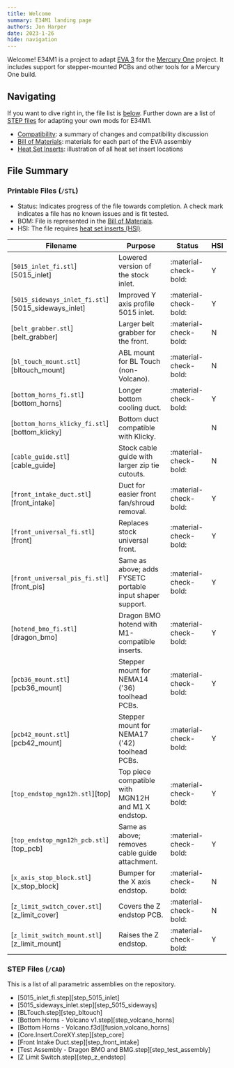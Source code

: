 ```yaml
---
title: Welcome
summary: E34M1 landing page
authors: Jon Harper
date: 2023-1-26
hide: navigation
---
```


Welcome! E34M1 is a project to adapt [EVA 3][eva3] for the [Mercury One][merc1] project. It includes support for stepper-mounted PCBs and other tools for a Mercury One build.

## Navigating

If you want to dive right in, the file list is [below](#file-summary). Further down are a list of [STEP files](#step-files-cad) for adapting your own mods for E34M1.

- [Compatibility](compat.md): a summary of changes and compatibility discussion
- [Bill of Materials](bom.md): materials for each part of the EVA assembly
- [Heat Set Inserts](inserts.md): illustration of all heat set insert locations

## File Summary
### Printable Files (`/STL`)

- Status: Indicates progress of the file towards completion. A check mark indicates a file has no known issues and is fit tested.
- BOM: File is represented in the [Bill of Materials](bom.md).
- HSI: The file requires [heat set inserts (HSI)](inserts.md).

| Filename                      | Purpose | Status | HSI |
|-------------------------------|---------|--------|---------|
| [`5015_inlet_fi.stl`][5015_inlet] | Lowered version of the stock inlet.   | :material-check-bold: | Y |
| [`5015_sideways_inlet_fi.stl`][5015_sideways_inlet]  | Improved Y axis profile 5015 inlet.   | :material-check-bold: | Y |
| [`belt_grabber.stl`][belt_grabber] | Larger belt grabber for the front.    | :material-check-bold: | N |
| [`bl_touch_mount.stl`][bltouch_mount] | ABL mount for BL Touch (non-Volcano). | :material-check-bold: | N |
| [`bottom_horns_fi.stl`][bottom_horns] | Longer bottom cooling duct.           | :material-check-bold: | Y |
| [`bottom_horns_klicky_fi.stl`][bottom_klicky]  | Bottom duct compatible with Klicky.   |  | N |
| [`cable_guide.stl`][cable_guide]             | Stock cable guide with larger zip tie cutouts. | :material-check-bold: | N |
| [`front_intake_duct.stl`][front_intake] | Duct for easier front fan/shroud removal. | :material-check-bold: | Y |
| [`front_universal_fi.stl`][front] | Replaces stock universal front.       | :material-check-bold: | Y |
| [`front_universal_pis_fi.stl`][front_pis] | Same as above; adds FYSETC portable input shaper support. | :material-check-bold: | Y |
| [`hotend_bmo_fi.stl`][dragon_bmo] | Dragon BMO hotend with M1-compatible inserts. | :material-check-bold: | Y |
| [`pcb36_mount.stl`][pcb36_mount] | Stepper mount for NEMA14 ('36) toolhead PCBs. | :material-check-bold: | Y |
| [`pcb42_mount.stl`][pcb42_mount] | Stepper mount for NEMA17 ('42) toolhead PCBs. | :material-check-bold: | Y |
| [`top_endstop_mgn12h.stl`][top] | Top piece compatible with MGN12H and M1 X endstop. | :material-check-bold: | Y |
| [`top_endstop_mgn12h_pcb.stl`][top_pcb] | Same as above; removes cable guide attachment. | :material-check-bold: | Y |
| [`x_axis_stop_block.stl`][x_stop_block] | Bumper for the X axis endstop. | :material-check-bold: | N |
| [`z_limit_switch_cover.stl`][z_limit_cover] | Covers the Z endstop PCB. | :material-check-bold: | N |
| [`z_limit_switch_mount.stl`][z_limit_mount] | Raises the Z endstop. | :material-check-bold: | Y |

### STEP Files (`/CAD`)

This is a list of all parametric assemblies on the repository.

- [5015_inlet_fi.step][step_5015_inlet]
- [5015_sideways_inlet.step][step_5015_sideways]
- [BLTouch.step][step_bltouch]
- [Bottom Horns - Volcano v1.step][step_volcano_horns]
- [Bottom Horns - Volcano.f3d][fusion_volcano_horns]
- [Core.Insert.CoreXY.step][step_core]
- [Front Intake Duct.step][step_front_intake]
- [Test Assembly - Dragon BMO and BMG.step][step_test_assembly]
- [Z Limit Switch.step][step_z_endstop]

[eva3]: https://main.eva-3d.page/
[merc1]: https://docs.zerog.one/